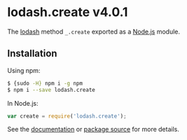 # lodash.create v4.0.1

The [lodash](https://lodash.com/) method `_.create` exported as a [Node.js](https://nodejs.org/) module.

## Installation

Using npm:
```bash
$ {sudo -H} npm i -g npm
$ npm i --save lodash.create
```

In Node.js:
```js
var create = require('lodash.create');
```

See the [documentation](https://lodash.com/docs#create) or [package source](https://github.com/lodash/lodash/blob/4.0.1-npm-packages/lodash.create) for more details.

